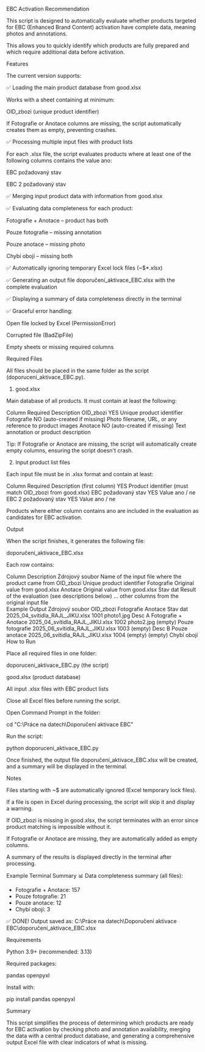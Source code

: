 EBC Activation Recommendation

This script is designed to automatically evaluate whether products targeted for EBC (Enhanced Brand Content) activation have complete data, meaning photos and annotations.

This allows you to quickly identify which products are fully prepared and which require additional data before activation.

Features

The current version supports:

✅ Loading the main product database from good.xlsx

Works with a sheet containing at minimum:

OID_zbozi (unique product identifier)

If Fotografie or Anotace columns are missing, the script automatically creates them as empty, preventing crashes.

✅ Processing multiple input files with product lists

For each .xlsx file, the script evaluates products where at least one of the following columns contains the value ano:

EBC požadovaný stav

EBC 2 požadovaný stav

✅ Merging input product data with information from good.xlsx

✅ Evaluating data completeness for each product:

Fotografie + Anotace – product has both

Pouze fotografie – missing annotation

Pouze anotace – missing photo

Chybí obojí – missing both

✅ Automatically ignoring temporary Excel lock files (~$*.xlsx)

✅ Generating an output file doporučení_aktivace_EBC.xlsx with the complete evaluation

✅ Displaying a summary of data completeness directly in the terminal

✅ Graceful error handling:

Open file locked by Excel (PermissionError)

Corrupted file (BadZipFile)

Empty sheets or missing required columns

Required Files

All files should be placed in the same folder as the script (doporuceni_aktivace_EBC.py).

1. good.xlsx

Main database of all products.
It must contain at least the following:

Column	Required	Description
OID_zbozi	YES	Unique product identifier
Fotografie	NO (auto-created if missing)	Photo filename, URL, or any reference to product images
Anotace	NO (auto-created if missing)	Text annotation or product description

Tip:
If Fotografie or Anotace are missing, the script will automatically create empty columns, ensuring the script doesn't crash.

2. Input product list files

Each input file must be in .xlsx format and contain at least:

Column	Required	Description
(first column)	YES	Product identifier (must match OID_zbozi from good.xlsx)
EBC požadovaný stav	YES	Value ano / ne
EBC 2 požadovaný stav	YES	Value ano / ne

Products where either column contains ano are included in the evaluation as candidates for EBC activation.

Output

When the script finishes, it generates the following file:

doporučení_aktivace_EBC.xlsx


Each row contains:

Column	Description
Zdrojový soubor	Name of the input file where the product came from
OID_zbozi	Unique product identifier
Fotografie	Original value from good.xlsx
Anotace	Original value from good.xlsx
Stav dat	Result of the evaluation (see descriptions below)
... other columns from the original input file	
Example Output
Zdrojový soubor	OID_zbozi	Fotografie	Anotace	Stav dat
2025_04_svítidla_RAJL_JIKU.xlsx	1001	photo1.jpg	Desc A	Fotografie + Anotace
2025_04_svítidla_RAJL_JIKU.xlsx	1002	photo2.jpg	(empty)	Pouze fotografie
2025_06_svítidla_RAJL_JIKU.xlsx	1003	(empty)	Desc B	Pouze anotace
2025_06_svítidla_RAJL_JIKU.xlsx	1004	(empty)	(empty)	Chybí obojí
How to Run

Place all required files in one folder:

doporuceni_aktivace_EBC.py (the script)

good.xlsx (product database)

All input .xlsx files with EBC product lists

Close all Excel files before running the script.

Open Command Prompt in the folder:

cd "C:\Práce na datech\Doporučení aktivace EBC"


Run the script:

python doporuceni_aktivace_EBC.py


Once finished, the output file doporučení_aktivace_EBC.xlsx will be created, and a summary will be displayed in the terminal.

Notes

Files starting with ~$ are automatically ignored (Excel temporary lock files).

If a file is open in Excel during processing, the script will skip it and display a warning.

If OID_zbozi is missing in good.xlsx, the script terminates with an error since product matching is impossible without it.

If Fotografie or Anotace are missing, they are automatically added as empty columns.

A summary of the results is displayed directly in the terminal after processing.

Example Terminal Summary
📊 Data completeness summary (all files):
  - Fotografie + Anotace: 157
  - Pouze fotografie: 21
  - Pouze anotace: 12
  - Chybí obojí: 3

✅ DONE! Output saved as:
C:\Práce na datech\Doporučení aktivace EBC\doporučení_aktivace_EBC.xlsx

Requirements

Python 3.9+ (recommended: 3.13)

Required packages:

pandas
openpyxl


Install with:

pip install pandas openpyxl

Summary

This script simplifies the process of determining which products are ready for EBC activation by checking photo and annotation availability, merging the data with a central product database, and generating a comprehensive output Excel file with clear indicators of what is missing.
